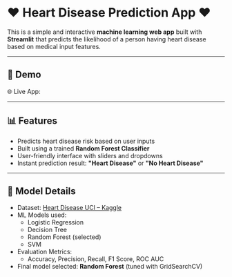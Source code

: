 # ❤ Heart Disease Prediction App ❤

This is a simple and interactive **machine learning web app** built with **Streamlit** that predicts the likelihood of a person having heart disease based on medical input features.

---

## 🚀 Demo

🌐 Live App: 

---

## 📊 Features

- Predicts heart disease risk based on user inputs
- Built using a trained **Random Forest Classifier**
- User-friendly interface with sliders and dropdowns
- Instant prediction result: **"Heart Disease"** or **"No Heart Disease"**

---

## 🧠 Model Details

- Dataset: [Heart Disease UCI – Kaggle](https://www.kaggle.com/datasets/mragpavank/heart-diseaseuci)
- ML Models used:
  - Logistic Regression
  - Decision Tree
  - Random Forest (selected)
  - SVM
- Evaluation Metrics:
  - Accuracy, Precision, Recall, F1 Score, ROC AUC
- Final model selected: **Random Forest** (tuned with GridSearchCV)
